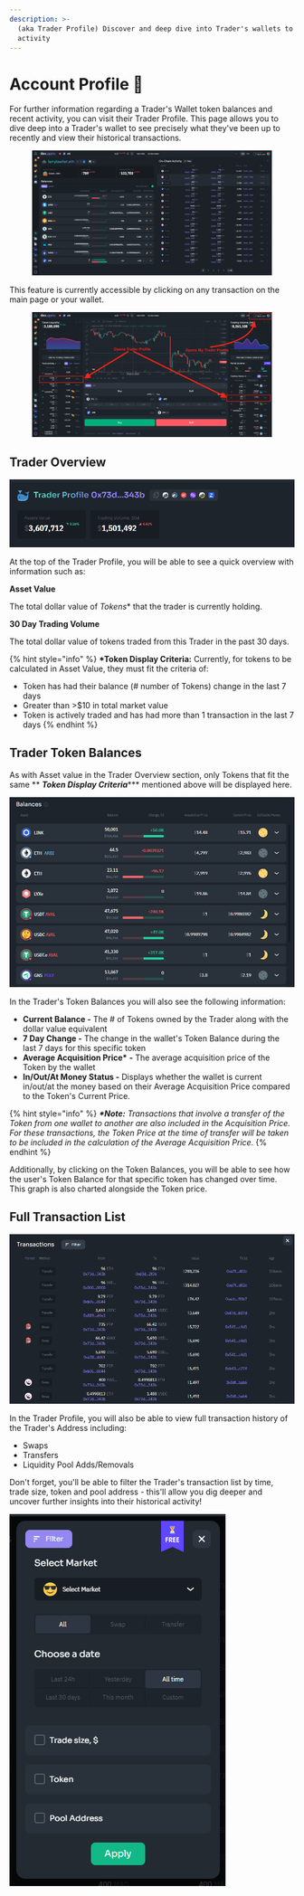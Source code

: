 ```yaml
---
description: >-
  (aka Trader Profile) Discover and deep dive into Trader's wallets to see their
  activity
---
```


# Account Profile 🐋

For further information regarding a Trader's Wallet token balances and recent activity, you can visit their Trader Profile. This page allows you to dive deep into a Trader's wallet to see precisely what they've been up to recently and view their historical transactions.

<figure><img src="../../.gitbook/assets/Screen Shot 2023-01-18 at 5.49.27 PM.png" alt=""><figcaption></figcaption></figure>

This feature is currently accessible by clicking on any transaction on the main page or your wallet.&#x20;

<figure><img src="../../.gitbook/assets/Screen Shot 2023-01-18 at 5.52.14 PM.png" alt=""><figcaption></figcaption></figure>

## Trader Overview&#x20;

![Trader Overview with Asset Value & Trading Volume](<../../.gitbook/assets/image (32).png>)

At the top of the Trader Profile, you will be able to see a quick overview with information such as:

**Asset Value**

The total dollar value of _Tokens_\* that the trader is currently holding.&#x20;

**30 Day Trading Volume**

The total dollar value of tokens traded from this Trader in the past 30 days.

{% hint style="info" %}
**\*Token Display Criteria:** Currently, for tokens to be calculated in Asset Value, they must fit the criteria of:

* Token has had their balance (# number of Tokens) change in the last 7 days&#x20;
* Greater than >$10 in total market value
* Token is actively traded and has had more than 1 transaction in the last 7 days
{% endhint %}

## Trader Token Balances

As with Asset value in the Trader Overview section, only Tokens that fit the same ** **_**Token Display Criteria**_**\*** mentioned above will be displayed here.

![Trader Token Balances that fit Token Display Criteria\*](<../../.gitbook/assets/image (30).png>)

In the Trader's Token Balances you will also see the following information:

* **Current Balance -** The # of Tokens owned by the Trader along with the dollar value equivalent
* **7 Day Change -** The change in the wallet's Token Balance during the last 7 days for this specific token
* **Average Acquisition Price\*** **-** The average acquisition price of the Token by the wallet
* **In/Out/At Money Status -** Displays whether the wallet is current in/out/at the money based on their Average Acquisition Price compared to the Token's Current Price.

{% hint style="info" %}
_**\*Note:** Transactions that involve a transfer of the Token from one wallet to another are also included in the Acquisition Price. For these transactions, the Token Price at the time of transfer will be taken to be included in the calculation of the Average Acquisition Price._
{% endhint %}

Additionally, by clicking on the Token Balances, you will be able to see how the user's Token Balance for that specific token has changed over time. This graph is also charted alongside the Token price.

## **Full Transaction List**

![Full Transaction list of Trader](<../../.gitbook/assets/image (38).png>)

In the Trader Profile, you will also be able to view full transaction history of the Trader's Address including:

* Swaps
* Transfers
* Liquidity Pool Adds/Removals

Don't forget, you'll be able to filter the Trader's transaction list by time, trade size, token and pool address - this'll allow you dig deeper and uncover further insights into their historical activity!

![Filters available for Trader's Transaction List](<../../.gitbook/assets/image (28).png>)
